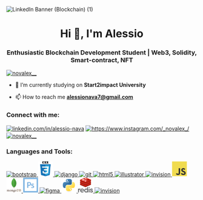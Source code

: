 ![LinkedIn Banner (Blockchain) (1)](https://user-images.githubusercontent.com/91788111/197777541-1bc92d1b-6be0-4272-b7a9-dd3f3ec83f5e.png)

<h1 align="center">Hi 👋, I'm Alessio</h1>
<h3 align="center">Enthusiastic Blockchain Development Student | Web3, Solidity, Smart-contract, NFT</h3>

<p align="left"> <a href="https://twitter.com/novalex__" target="blank"><img src="https://img.shields.io/twitter/follow/novalex__?logo=twitter&style=for-the-badge" alt="novalex__" /></a> </p>

- 🔭 I’m currently studying on **Start2impact University**

- 📫 How to reach me **alessionava7@gmail.com**

<h3 align="left">Connect with me:</h3>
<p align="left">
<a href="https://linkedin.com/in/linkedin.com/in/alessio-nava" target="blank"><img align="center" src="https://user-images.githubusercontent.com/91788111/197787671-e5cbb559-795f-46bb-9a78-4b16f3a48d5b.svg" alt="linkedin.com/in/alessio-nava" height="30" width="40" /></a>
<a href="https://instagram.com/https://www.instagram.com/_novalex_/" target="blank"><img align="center" src="https://user-images.githubusercontent.com/91788111/197787352-adfd519e-2f59-4a71-976e-bf5a5cd18fb4.svg" alt="https://www.instagram.com/_novalex_/" height="30" width="40" /></a>
<a href="https://twitter.com/novalex__" target="blank"><img align="center" src="https://user-images.githubusercontent.com/91788111/197787750-ab225eda-adce-4a3c-805b-5b61229fd39c.svg" alt="novalex__" height="30" width="40" /></a></p>


<h3 align="left">Languages and Tools:</h3>
<p align="left"> <a href="https://getbootstrap.com" target="_blank" rel="noreferrer"> <img src="https://user-images.githubusercontent.com/91788111/197788151-a76481a7-a62f-424e-8035-1abc9b5df788.svg" alt="bootstrap" width="40" height="40"/> </a> <a href="https://www.w3schools.com/css/" target="_blank" rel="noreferrer"> <img src="https://raw.githubusercontent.com/devicons/devicon/master/icons/css3/css3-original-wordmark.svg" alt="css3" width="40" height="40"/> </a> <a href="https://www.djangoproject.com/" target="_blank" rel="noreferrer"> <img src="https://cdn.worldvectorlogo.com/logos/django.svg" alt="django" width="40" height="40"/> </a> </a> <a href="https://git-scm.com/" target="_blank" rel="noreferrer"> <img src="https://www.vectorlogo.zone/logos/git-scm/git-scm-icon.svg" alt="git" width="40" height="40"/> </a> <a href="https://www.w3.org/html/" target="_blank" rel="noreferrer"> <img src="https://user-images.githubusercontent.com/91788111/197793854-a419c00a-c43b-48ea-936e-3c632b41c157.svg" alt="html5" width="100" height="100"/> </a> <a href="https://www.adobe.com/in/products/illustrator.html" target="_blank" rel="noreferrer"> <img src="https://www.vectorlogo.zone/logos/adobe_illustrator/adobe_illustrator-icon.svg" alt="illustrator" width="40" height="40"/> </a> <a href="https://www.invisionapp.com/" target="_blank" rel="noreferrer"> <img src="https://www.vectorlogo.zone/logos/invisionapp/invisionapp-icon.svg" alt="invision" width="40" height="40"/> </a> <a href="https://developer.mozilla.org/en-US/docs/Web/JavaScript" target="_blank" rel="noreferrer"> <img src="https://raw.githubusercontent.com/devicons/devicon/master/icons/javascript/javascript-original.svg" alt="javascript" width="40" height="40"/> </a> <a href="https://www.mongodb.com/" target="_blank" rel="noreferrer"> <img src="https://raw.githubusercontent.com/devicons/devicon/master/icons/mongodb/mongodb-original-wordmark.svg" alt="mongodb" width="40" height="40"/> </a> <a href="https://www.photoshop.com/en" target="_blank" rel="noreferrer"> <img src="https://raw.githubusercontent.com/devicons/devicon/master/icons/photoshop/photoshop-line.svg" alt="photoshop" width="40" height="40"/> </a> <a href="https://www.figma.com/" target="_blank" rel="noreferrer"> <img src="https://user-images.githubusercontent.com/91788111/197788750-3632eb17-8171-4121-b039-1673e08ee349.svg" alt="figma" width="40" height="40"/> <a href="https://www.python.org" target="_blank" rel="noreferrer"> <img src="https://raw.githubusercontent.com/devicons/devicon/master/icons/python/python-original.svg" alt="python" width="40" height="40"/> </a> <a href="https://redis.io" target="_blank" rel="noreferrer"> <img src="https://raw.githubusercontent.com/devicons/devicon/master/icons/redis/redis-original-wordmark.svg" alt="redis" width="40" height="40"/> </a> <a href="https://metamask.io/" target="_blank" rel="noreferrer"> <img src="https://user-images.githubusercontent.com/91788111/197785357-380ecf62-0e4a-46c9-be06-b76518a89a9c.png" alt="invision" width="40" height="40"/> </a></p>




